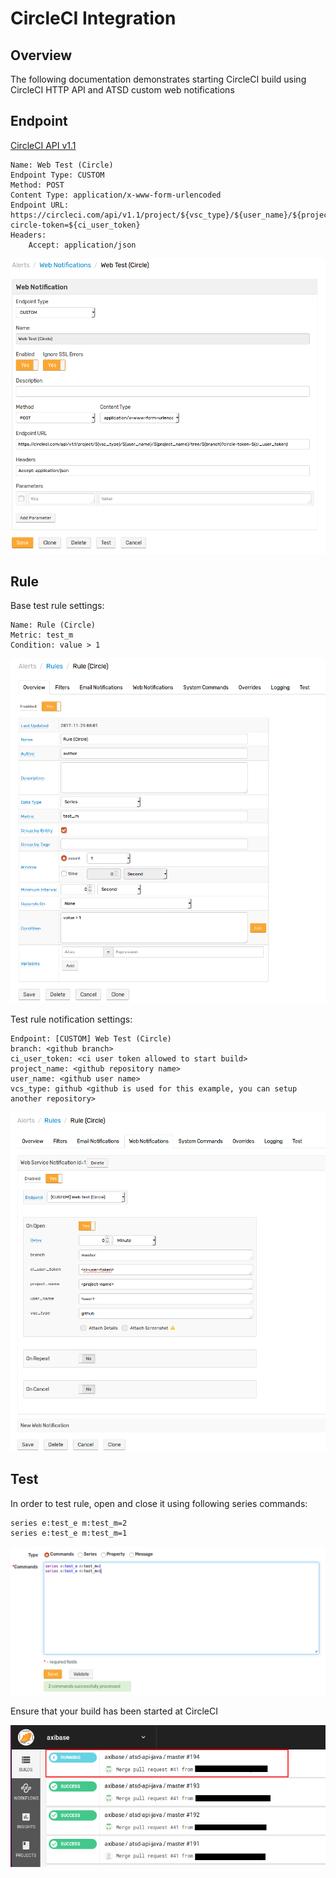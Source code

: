 # CircleCI Integration

## Overview

The following documentation demonstrates starting CircleCI build using CircleCI HTTP API and ATSD custom web notifications

## Endpoint

[CircleCI API v1.1](https://circleci.com/docs/api/v1-reference/)

```
Name: Web Test (Circle)
Endpoint Type: CUSTOM
Method: POST
Content Type: application/x-www-form-urlencoded
Endpoint URL: https://circleci.com/api/v1.1/project/${vsc_type}/${user_name}/${project_name}/tree/${branch}?circle-token=${ci_user_token}
Headers:
    Accept: application/json
```

![](images/circle_endpoint.png)

## Rule

Base test rule settings:

```
Name: Rule (Circle)
Metric: test_m
Condition: value > 1
```

![](images/circle_rule_overview.png)

Test rule notification settings:

```
Endpoint: [CUSTOM] Web Test (Circle)
branch: <github branch>
ci_user_token: <ci user token allowed to start build>
project_name: <github repository name>
user_name: <github user name>
vcs_type: github <github is used for this example, you can setup another repository>
```

![](images/circle_rule_notification.png)

## Test

In order to test rule, open and close it using following series commands:

```
series e:test_e m:test_m=2
series e:test_e m:test_m=1
```

![](images/rule_test_commands.png)

Ensure that your build has been started at CircleCI

![](images/circle_test.png)